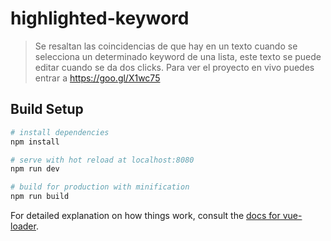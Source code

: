 # highlighted-keyword

> Se resaltan las coincidencias de que hay en un texto cuando se selecciona un determinado keyword de una lista, este texto se puede editar cuando se da dos clicks.
>Para ver el proyecto en vivo puedes entrar a https://goo.gl/X1wc75

## Build Setup

``` bash
# install dependencies
npm install

# serve with hot reload at localhost:8080
npm run dev

# build for production with minification
npm run build
```

For detailed explanation on how things work, consult the [docs for vue-loader](http://vuejs.github.io/vue-loader).
